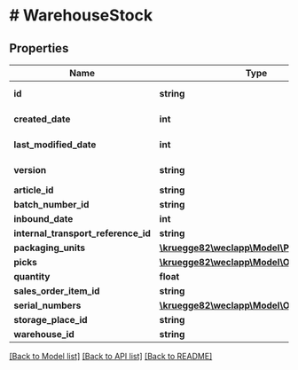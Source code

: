 # # WarehouseStock

## Properties

Name | Type | Description | Notes
------------ | ------------- | ------------- | -------------
**id** | **string** |  | [optional] [readonly]
**created_date** | **int** |  | [optional] [readonly]
**last_modified_date** | **int** |  | [optional] [readonly]
**version** | **string** |  | [optional] [readonly]
**article_id** | **string** |  | [optional]
**batch_number_id** | **string** |  | [optional]
**inbound_date** | **int** |  | [optional]
**internal_transport_reference_id** | **string** |  | [optional]
**packaging_units** | [**\kruegge82\weclapp\Model\PackagingUnit[]**](PackagingUnit.md) |  | [optional]
**picks** | [**\kruegge82\weclapp\Model\OnlyId[]**](OnlyId.md) |  | [optional]
**quantity** | **float** |  | [optional]
**sales_order_item_id** | **string** |  | [optional]
**serial_numbers** | [**\kruegge82\weclapp\Model\OnlyId[]**](OnlyId.md) |  | [optional]
**storage_place_id** | **string** |  | [optional]
**warehouse_id** | **string** |  | [optional]

[[Back to Model list]](../../README.md#models) [[Back to API list]](../../README.md#endpoints) [[Back to README]](../../README.md)
